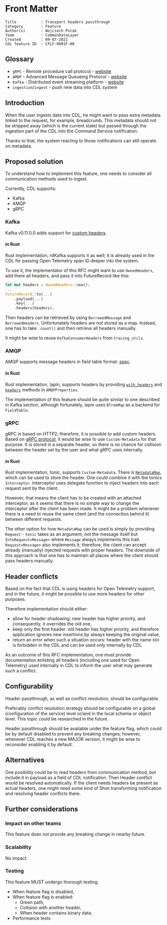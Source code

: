 # Front Matter

```
Title           : Transport headers passthrough
Category        : Feature
Author(s)       : Wojciech Polak
Team            : CommonDataLayer
Created         : 09-07-2021
CDL feature ID  : CFLF-0001F-00
```

## Glossary
* `gRPC` - Remote procedure call protocol - [website][gRPC]
* `AMQP` - Advanced Message Queueing Protocol - [website][AMQP]
* `Kafka` - Distributed event streaming platform - [website][Kafka]
* `ingestion`/`ingest` - push new data into CDL system

## Introduction
When the user ingests data into CDL, he might want to pass extra metadata linked to the request, for example, breadcrumb.
This metadata should not be stripped away (which is the current state) but passed through the ingestion part of the CDL into the Command Service notification.

Thanks to that, the system reacting to those notifications can still operate on metadata.
## Proposed solution
To understand how to implement this feature, one needs to consider all communication methods used to ingest.

Currently, CDL supports:
* Kafka
* AMQP
* gRPC

### Kafka
Kafka v0.11.0.0 adds support for [custom headers][Kafka-Headers].

#### in Rust
Rust implementation, rdKafka supports it as well; it is already used in the CDL for passing Open Telemetry span ID deeper into the system.

To use it, the implementator of this RFC might want to use `OwnedHeaders`, add there all headers, and pass it into FutureRecord like this:

```rust
let mut headers = OwnedHeaders::new();
...
FutureRecord::to(...)
    .payload(...)
    .key(...)
    .headers(headers);
```

Then headers can be retrieved by using `BorrowedMessage` and `BorrowedHeaders`. Unfortunately headers are not stored as a map.
Instead, one has to take `.count()` and then retrieve all headers manually. 

It might be wise to reuse `KafkaConsumerHeaders` from `tracing_utils`.

### AMQP
AMQP supports message headers in field table format: [spec][AMQP].

#### in Rust
Rust implementation, lapin, supports headers by providing [`with_headers`][Lapin-Set] and [`headers`][Lapin-Get] methods in `AMQPProperties`.

The implementation of this feature should be quite similar to one described in Kafka section, although fortunately, lapin uses `BTreeMap` as a backend for `FieldTable`.

### gRPC
gRPC is based on HTTP2; therefore, it is possible to add custom headers.
Based on [gRPC protocol][gRPC-Protocol], it would be wise to use `Custom-Metadata` for that purpose.
It is stored in a separate header, so there is no chance for collision between the header set by the user and what gRPC uses internally.

#### in Rust
Rust implementation, tonic, supports `Custom-Metadata`. There is [`MetadataMap`][Tonic-Metadata], which can be used to store the header. One could combine it with the tonics `Interceptor`. Interceptor uses delegate function to inject headers into each request sent by the client.

However, that means the client has to be created with an attached interceptor, as it seems that there is no simple way to change the interceptor after the client has been made. It might be a problem whenever there is a need to reuse the same client (and the connection behind it) between different requests.

The other option for how `MetadataMap` can be used is simply by providing `Request` - `tonic` takes as an argument, not the message itself but `IntoRequest<Message>` where `Message` always implements this trait. `Request<Message>` also implements it; therefore, the client can accept already (manually) injected requests with proper headers. The downside of this approach is that one has to maintain all places where the client should pass headers manually.

## Header conflicts

Based on the fact that CDL is using headers for Open Telemetry support, and in the future, it might be possible to use more headers for other purposes.

Therefore implementation should either:
* allow for header shadowing: new header has higher priority, and consequently, it overrides the old one,
* keep only the first header: old header has higher priority, and therefore application ignores new insertions by always keeping the original value,
* return an error when such a situation occurs: header with the name `XXX` is forbidden in the CDL and can be used only internally by CDL

As an outcome of this RFC implementation, one must provide documentation enlisting all headers (including one used for Open Telemetry) used internally in CDL to inform the user what may generate such a conflict.

## Configurability

Header passthrough, as well as conflict resolution, should be configurable.

Preferably conflict resolution strategy should be configurable on a global (configuration of the service) level or/and in the local schema or object level. This topic could be researched in the future.

Header passthrough should be available under the feature flag, which could be by default disabled to prevent any breaking changes; however, whenever CDL reaches a new MAJOR version, it might be wise to reconsider enabling it by default.

## Alternatives

One posibility could be to read headers from communication method, but include it in payload as a field of CDL notification. Then Header conflict would be resolved automatically. If the client needs headers be present as actual headers, one might need some kind of Shim transforming notification and resolving header conflicts there.

## Further considerations

### Impact on other teams

This feature does not provide any breaking change in nearby future.

### Scalability

No impact.

### Testing

This feature MUST undergo thorough testing:
* When feature flag is disabled,
* When feature flag is enabled:
   * Green path,
   * Collision with another header,
   * When header contains binary data,
* Performance tests

[gRPC]: https://grpc.io/
[gRPC-Protocol]: https://github.com/grpc/grpc/blob/master/doc/PROTOCOL-HTTP2.md
[Kafka]: https://kafka.apache.org/
[AMQP]: https://www.rabbitmq.com/amqp-0-9-1-reference.html
[Kafka-Headers]: https://cwiki.apache.org/confluence/display/KAFKA/KIP-82+-+Add+Record+Headers
[Lapin-Set]: https://docs.rs/lapin/1.7.1/lapin/protocol/basic/struct.AMQPProperties.html#method.with_headers
[Lapin-Get]: https://docs.rs/lapin/1.7.1/lapin/protocol/basic/struct.AMQPProperties.html#method.headers
[Tonic-Metadata]: https://docs.rs/tonic/0.5.0/tonic/metadata/struct.MetadataMap.html
